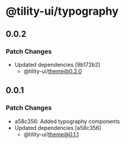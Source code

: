 # @tility-ui/typography

## 0.0.2

### Patch Changes

- Updated dependencies [9b172b2]
  - @tility-ui/theme@0.2.0

## 0.0.1

### Patch Changes

- a58c356: Added typography components
- Updated dependencies [a58c356]
  - @tility-ui/theme@0.1.1

